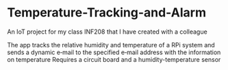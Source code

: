 # Temperature-Tracking-and-Alarm
An IoT project for my class INF208 that I have created with a colleague

The app tracks the relative humidity and temperature of a RPi system and sends a dynamic e‑mail to the specified e‑mail address with the information on temperature
Requires a circuit board and a humidity-temperature sensor
